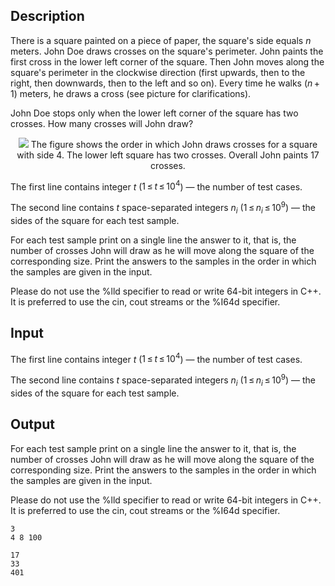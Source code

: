 ## Description

<div><p>There is a square painted on a piece of paper, the square's side equals <span class="tex-span"><i>n</i></span> meters. John Doe draws crosses on the square's perimeter. John paints the first cross in the lower left corner of the square. Then John moves along the square's perimeter in the clockwise direction (first upwards, then to the right, then downwards, then to the left and so on). Every time he walks <span class="tex-span">(<i>n</i> + 1)</span> meters, he draws a cross (see picture for clarifications).</p><p>John Doe stops only when the lower left corner of the square has two crosses. How many crosses will John draw?</p><center> <img class="tex-graphics" src="file://TcuUbkyK.png" style="max-width: 100.0%;max-height: 100.0%;"> <span class="tex-font-size-script"> The figure shows the order in which John draws crosses for a square with side <span class="tex-span">4</span>. The lower left square has two crosses. Overall John paints <span class="tex-span">17</span> crosses. </span> </center></div><div class="input-specification"><p>The first line contains integer <span class="tex-span"><i>t</i></span> (<span class="tex-span">1 ≤ <i>t</i> ≤ 10<sup class="upper-index">4</sup></span>) — the number of test cases. </p><p>The second line contains <span class="tex-span"><i>t</i></span> space-separated integers <span class="tex-span"><i>n</i><sub class="lower-index"><i>i</i></sub></span> (<span class="tex-span">1 ≤ <i>n</i><sub class="lower-index"><i>i</i></sub> ≤ 10<sup class="upper-index">9</sup></span>) — the sides of the square for each test sample.</p></div><div class="output-specification"><p>For each test sample print on a single line the answer to it, that is, the number of crosses John will draw as he will move along the square of the corresponding size. Print the answers to the samples in the order in which the samples are given in the input.</p><p>Please do not use the <span class="tex-font-style-tt">%lld</span> specifier to read or write 64-bit integers in С++. It is preferred to use the <span class="tex-font-style-tt">cin</span>, <span class="tex-font-style-tt">cout</span> streams or the <span class="tex-font-style-tt">%I64d</span> specifier. </p></div>

## Input

<p>The first line contains integer <span class="tex-span"><i>t</i></span> (<span class="tex-span">1 ≤ <i>t</i> ≤ 10<sup class="upper-index">4</sup></span>) — the number of test cases. </p><p>The second line contains <span class="tex-span"><i>t</i></span> space-separated integers <span class="tex-span"><i>n</i><sub class="lower-index"><i>i</i></sub></span> (<span class="tex-span">1 ≤ <i>n</i><sub class="lower-index"><i>i</i></sub> ≤ 10<sup class="upper-index">9</sup></span>) — the sides of the square for each test sample.</p>

## Output

<p>For each test sample print on a single line the answer to it, that is, the number of crosses John will draw as he will move along the square of the corresponding size. Print the answers to the samples in the order in which the samples are given in the input.</p><p>Please do not use the <span class="tex-font-style-tt">%lld</span> specifier to read or write 64-bit integers in С++. It is preferred to use the <span class="tex-font-style-tt">cin</span>, <span class="tex-font-style-tt">cout</span> streams or the <span class="tex-font-style-tt">%I64d</span> specifier. </p>





```input1
3
4 8 100

```




```output1
17
33
401

```


